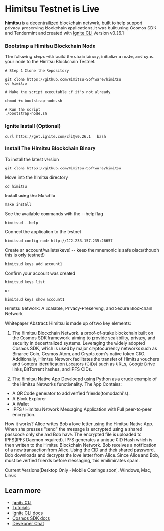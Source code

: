 # Himitsu Testnet is Live
**himitsu** is a decentrailized blockchain network, built to help support privacy-preserving blockchain applications, it was built using Cosmos SDK and Tendermint and created with [Ignite CLI](https://ignite.com/cli) Version v0.26.1

### Bootstrap a Himitsu Blockchain Node  
The following steps with build the chain binary, initialize a node, and sync your node to the Himitsu Blockchain Testnet. 

```
# Step 1 Clone the Repository

git clone https://github.com/Himitsu-Software/himitsu
cd himitsu

# Make the script executable if it's not already

chmod +x bootstrap-node.sh

# Run the script
./bootstrap-node.sh
```

### Ignite Install (Optional)
```
curl https://get.ignite.com/cli@v0.26.1 | bash
```
### Install The Himitsu Blockchain Binary
To install the latest version

```
git clone https://github.com/Himitsu-Software/himitsu
```
Move into the himitsu directory
```
cd himitsu
```
Install using the Makefile
```
make install 
```
See the available commands with the --help flag
```
himitsud --help
```
Connect the application to the testnet
```
himitsud config node http://172.233.157.235:26657
```
Create an account/wallets(keys) -- keep the mnemonic is safe place(though this is only testnet!) 
```
himitsud keys add account1
```
Confirm your account was created
```
himitsud keys list 

or 

himitsud keys show account1
```

Himitsu Network: A Scalable, Privacy-Preserving, and Secure Blockchain 
Network

Whitepaper Abstract:
Himitsu is made up of two key elements:

1)  The Himitsu Blockchain Network, a proof-of-stake blockchain built on 
the Cosmos SDK framework, aiming to provide scalability, privacy, and 
security in decentralized systems. Leveraging the widely adopted Cosmos 
SDK, which is used by major cryptocurrency networks such as Binance Coin, 
Cosmos Atom, and Crypto.com's native token CRO. Additionally, Himitsu Network facilitates the 
transfer of Himitsu vouchers and Content Identification Locators (CIDs) 
such as URLs, Google Drive links, BitTorrent hashes, and IPFS CIDs. 

2) The Himitsu Native App
Develoepd using Python as a crude example of the Himitsu Networks functionality. The App Contains:
- A QR Code generator to add verfied friends(tomodachi's).
- A Block Explorer
- A Wallet
- IPFS / Himitsu Network Messaging Application with Full peer-to-peer encryption. 

How it works?
Alice writes Bob a love letter using the Himitsu Native App. When she presses "send" the message is 
encrypted using a shared passcode only she and Bob have. The encrypted file is uploaded to IPFS(IPFS Daemon required). 
IPFS generates a unique CID Hash which is then written to the Himitsu Blockchain Network. Bob receives a notification 
of a new transaction from Alice. Using the CID and their shared password, Bob downloads and decrypts the love letter 
from Alice. Since Alice and Bob, must be verfied friends before messaging, this emiliminates spam. 

Current Versions(Desktop Only - Mobile Comings soon). 
Windows, Mac, Linux


## Learn more

- [Ignite CLI](https://ignite.com/cli)
- [Tutorials](https://docs.ignite.com/guide)
- [Ignite CLI docs](https://docs.ignite.com)
- [Cosmos SDK docs](https://docs.cosmos.network)
- [Developer Chat](https://discord.gg/ignite)

